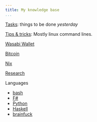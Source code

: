 ```yaml
---
title: My knowledge base 
...
```


 [Tasks](tasks): things to be done _yesterday_ 
 
 [Tips & tricks](tips):  Mostly linux command lines.

 [Wasabi Wallet](wasabi/index)

 [Bitcoin](bitcoin)
 
 [Nix](nix)
 
 [Research](research)
 
 Languages
 * [bash](langs/bash)
 * [F#](langs/fshap)
 * [Python](langs/python)
 * [Haskell](langs/haskell)
 * [brainfuck](langs/brainfuck)  
